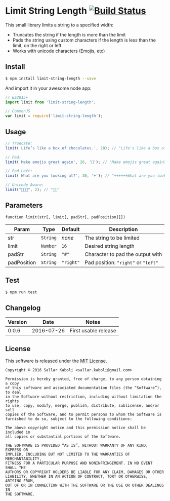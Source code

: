 # Limit String Length [![Build Status](https://travis-ci.org/sallar/limit-string-length.svg?branch=master)](https://travis-ci.org/sallar/limit-string-length)

This small library limits a string to a specified width:

- Truncates the string if the length is more than the limit
- Pads the string using custom characters if the length is less than the limit, on the right or left
- Works with unicode characters (Emojis, etc)

## Install
```bash
$ npm install limit-string-length --save
```

And import it in your awesome node app:

```javascript
// ES2015+
import limit from 'limit-string-length';

// CommonJS
var limit = require('limit-string-length');
```

## Usage
```javascript
// Truncate:
limit('Life’s like a box of chocolates.', 20); // "Life's like a box of"

// Pad:
limit('Make emojis great again', 26, '💩'); // "Make emojis great again💩💩💩"

// Pad Left:
limit('What are you looking at?', 30, '+'); // "++++++What are you looking at?"

// Unicode Aware:
limit("🤔🤔🤔", 2); // "🤔🤔"
```

## Parameters
    function limit(str[, limit[, padStr[, padPosition]]])

| Param | Type | Default | Description |
|---|---|---|---|
| str | <code>String</code> | *none* | The string to be limited |
| limit | <code>Number</code> | <code>16</code> | Desired string length |
| padStr | <code>String</code> | <code>"#"</code> | Character to pad the output with | 
| padPosition | <code>String</code> | <code>"right"</code> | Pad position: <code>"right"</code> or <code>"left"</code>

## Test
```bash
$ npm run test
```


## Changelog

| Version | Date       | Notes |
|---------|------------|-------|
| 0.0.6   | 2016-07-26 | First usable release |

## License
This software is released under the [MIT License](http://sallar.mit-license.org/).  

    Copyright © 2016 Sallar Kaboli <sallar.kaboli@gmail.com>
    
    Permission is hereby granted, free of charge, to any person obtaining a copy
    of this software and associated documentation files (the “Software”), to deal
    in the Software without restriction, including without limitation the rights
    to use, copy, modify, merge, publish, distribute, sublicense, and/or sell
    copies of the Software, and to permit persons to whom the Software is
    furnished to do so, subject to the following conditions:
    
    The above copyright notice and this permission notice shall be included in
    all copies or substantial portions of the Software.
    
    THE SOFTWARE IS PROVIDED “AS IS”, WITHOUT WARRANTY OF ANY KIND, EXPRESS OR
    IMPLIED, INCLUDING BUT NOT LIMITED TO THE WARRANTIES OF MERCHANTABILITY,
    FITNESS FOR A PARTICULAR PURPOSE AND NONINFRINGEMENT. IN NO EVENT SHALL THE
    AUTHORS OR COPYRIGHT HOLDERS BE LIABLE FOR ANY CLAIM, DAMAGES OR OTHER
    LIABILITY, WHETHER IN AN ACTION OF CONTRACT, TORT OR OTHERWISE, ARISING FROM,
    OUT OF OR IN CONNECTION WITH THE SOFTWARE OR THE USE OR OTHER DEALINGS IN
    THE SOFTWARE.
